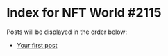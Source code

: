 # Index for NFT World #2115
Posts will be displayed in the order below:

- [Your first post](./001-first.md)


